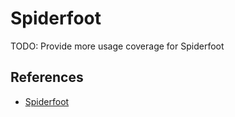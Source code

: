 # Spiderfoot

TODO: Provide more usage coverage for Spiderfoot

## References

- [Spiderfoot](https://github.com/smicallef/spiderfoot)